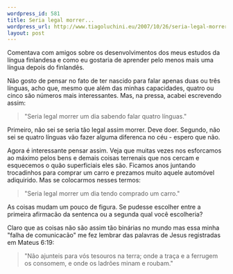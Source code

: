 ```yaml
--- 
wordpress_id: 581
title: Seria legal morrer...
wordpress_url: http://www.tiagoluchini.eu/2007/10/26/seria-legal-morrer/
layout: post
---
```

Comentava com amigos sobre os desenvolvimentos dos meus estudos da língua finlandesa e como eu gostaria de aprender pelo menos mais uma língua depois do finlandês.

Não gosto de pensar no fato de ter nascido para falar apenas duas ou três línguas, acho que, mesmo que além das minhas capacidades, quatro ou cinco são números mais interessantes. Mas, na pressa, acabei escrevendo assim:
<blockquote>"Seria legal morrer um dia sabendo falar quatro línguas."</blockquote>
Primeiro, não sei se seria tão legal assim morrer. Deve doer. Segundo, não sei se quatro línguas vão fazer alguma diferenca no céu - espero que não.

Agora é interessante pensar assim. Veja que muitas vezes nos esforcamos ao máximo pelos bens e demais coisas terrenais que nos cercam e esquecemos o quão superficiais eles são. Ficamos anos juntando trocadinhos para comprar um carro e prezamos muito aquele automóvel adiquirido. Mas se colocarmos nesses termos:
<blockquote>"Seria legal morrer um dia tendo comprado um carro."</blockquote>
As coisas mudam um pouco de figura. Se pudesse escolher entre a primeira afirmacão da sentenca ou a segunda qual você escolheria?

Claro que as coisas não são assim tão binárias no mundo mas essa minha "falha de comunicacão" me fez lembrar das palavras de Jesus registradas em Mateus 6:19:
<blockquote>"Não ajunteis para vós tesouros na terra; onde a traça e a ferrugem os consomem, e onde os ladrões minam e roubam."</blockquote>
